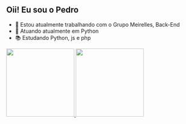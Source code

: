 ## Oii! Eu sou o Pedro

- 🔭 Estou atualmente trabalhando com o Grupo Meirelles, Back-End
- 🐍 Atuando atualmente em Python
- 📚 Estudando Python, js e php

<div>
  <a href="https://github.com/pedrlucz"/>
  <img height="180em" src="https://github-readme-stats.vercel.app/api?username=pedrlucz&show_icons=true&theme=midnight-purple&include_all_commit=true&count_private=true"/>
  <img height="180em" src="https://github-readme-stats.vercel.app/api/top-langs/?username=rafaballerini&layout=compact&langs_count=168&theme=midnight-purple"/>
</div>

##
